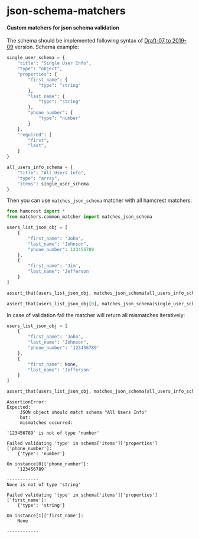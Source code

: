 # json-schema-matchers
#### Custom matchers for json schema validation

The schema should be implemented following syntax of [Draft-07 to 2019-09](https://json-schema.org/draft-07/json-schema-release-notes.html) version.
Schema example:
```python
single_user_schema = {
    "title": "Single User Info",
    "type": "object",
    "properties": {
        "first name": {
            "type": "string"
        },
        "last name": {
            "type": "string"
        },
        "phone number": {
            "type": "number"
        }
    },
    "required": [
        "first",
        "last",
    ]
}

all_users_info_schema = {
    "title": "All Users Info",
    "type": "array",
    "items": single_user_schema
}
```
Then you can use `matches_json_schema` matcher with all hamcrest matchers:
```python
from hamcrest import *
from matchers.common_matcher import matches_json_schema

users_list_json_obj = [
    {
        "first_name": 'John',
        "last_name": "Johnson",
        "phone_number": 123456789
    },
    {
        "first_name": 'Jim',
        "last_name": 'Jefferson'
    }
]

assert_that(users_list_json_obj, matches_json_schema(all_users_info_schema))

assert_that(users_list_json_obj[0], matches_json_schema(single_user_schema))
```
In case of validation fail the matcher will return all mismatches iteratively:

```python
users_list_json_obj = [
    {
        "first_name": 'John',
        "last_name": "Johnson",
        "phone_number": '123456789'
    },
    {
        "first_name": None,
        "last_name": 'Jefferson'
    }
]

assert_that(users_list_json_obj, matches_json_schema(all_users_info_schema))
```
```
AssertionError: 
Expected: 
     JSON object should match schema "All Users Info"
     but: 
     mismatches occurred: 

'123456789' is not of type 'number'

Failed validating 'type' in schema['items']['properties']['phone_number']:
    {'type': 'number'}

On instance[0]['phone_number']:
    '123456789'

------------
None is not of type 'string'

Failed validating 'type' in schema['items']['properties']['first_name']:
    {'type': 'string'}

On instance[1]['first_name']:
    None

------------
```
